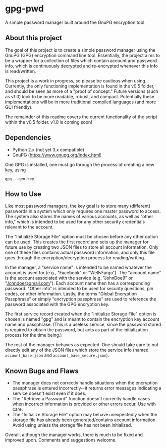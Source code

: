 # gpg-pwd
A simple password manager built around the GnuPG encryption tool.

## About this project
The goal of this project is to create a simple password manager using the GnuPG (GPG) encryption command line tool. Essentially, the project aims to be a wrapper for a collection of files which contain account and password info, which is continuously decrypted and re-encrypted whenever this info is read/written. 

This project is a work in progress, so please be cautious when using. Currently, the only functioning implementation is found in the v0.5 folder, and should be seen as more of a "proof of concept." Future versions (such as v1.0) look to be more readable, robust, and compact. Potentially these implementations will be in more traditional compiled languages (and more GUI friendly).

The remainder of this readme covers the current functionality of the script within the v0.5 folder. v1.0 is coming soon!

## Dependencies 
- Python 2.x (not yet 3.x compatible)
- GnuPG (https://www.gnupg.org/index.html)

One GPG is installed, one must go through the process of creating a new key, using
```
gpg --gen-key
```

## How to Use
Like most password managers, the key goal is to store many (different) passwords in a system which only requires one master password to access. The system also stores the names of various accounts, as well as "other info," which is intended to be used for any other security credentials relevant to the account. 

The "Initialize Storage File" option must be chosen before any other option can be used. This creates the first record and sets up the manager for future use by creating two JSON files to store all account information. Only one of these files contains actual password information, and only this file goes through the encryption/decryption process for reading/writing. 

In the manager, a "service name" is intended to be named whatever the account is used for (e.g., "Facebook" or "WellsFargo"). The "account name" is the account associated with the service (e.g. "JohnDoe9" or "Johndoe@gmail.com"). Each account name then has a corresponding password. "Other info" is intended to be used for security questions, pin codes, or other information. Lastly, the terms "Global Encryption Passphrase" or simply "encryption passphrase" are used to reference the password associated with the GPG encryption key.

The first service record created when the "Initialize Storage File" option is chosen is named "gpg" and is meant to contain the encryption key account name and passphrase. (This is a useless service, since the password stored is required to obtain the password, but acts as part of the initialization process for the time being.)

The rest of the manager behaves as expected. One should take care to not directly edit any of the JSON files which store the service info (named ```account_base.json``` and ```account_base_secure.json```).

## Known Bugs and Flaws 
- The manager does not correctly handle situations when the encryption passphrase is entered incorrectly--it returns error messages indicating a service doesn't exist even if it does. 
- The "Retrieve a Password" function doesn't correctly handle cases when incorrect information is provided or other errors occur. Use with care.
- The "Initialize Storage File" option may behave unexpectedly when the storage file has already been generated/contains account information. Avoid using unless the storage file has not been initialized. 

Overall, although the manager works, there is much to be fixed and improved upon. Comments and suggestions welcome.
